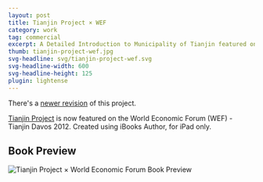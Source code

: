 ```yaml
---
layout: post
title: Tianjin Project × WEF
category: work
tag: commercial
excerpt: A Detailed Introduction to Municipality of Tianjin featured on the World Economic Forum
thumb: tianjin-project-wef.jpg
svg-headline: svg/tianjin-project-wef.svg
svg-headline-width: 600
svg-headline-height: 125
plugin: lightense
---
```


<p class="note">There's a <a href="/work/tianjin-project-revision/">newer revision</a> of this project.</p>

<p><a href="/work/tianjin-project/">Tianjin Project</a> is now featured on the World Economic Forum (WEF) - Tianjin Davos 2012. Created using iBooks Author, for iPad only.</p>

<h2>Book Preview</h2>
<p><img class="no-enlarge" src="{{ site.file }}/tianjin-project-wef-preview-merged.jpg" alt="Tianjin Project &times; World Economic Forum Book Preview"></p>
